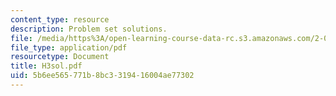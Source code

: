 ```yaml
---
content_type: resource
description: Problem set solutions.
file: /media/https%3A/open-learning-course-data-rc.s3.amazonaws.com/2-008-design-and-manufacturing-ii-spring-2003/5b6ee565771b8bc3319416004ae77302_H3sol.pdf
file_type: application/pdf
resourcetype: Document
title: H3sol.pdf
uid: 5b6ee565-771b-8bc3-3194-16004ae77302
---
```

